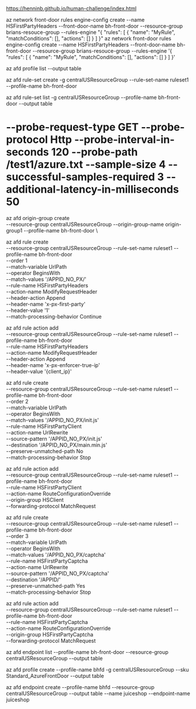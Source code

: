 https://henninb.github.io/human-challenge/index.html

az network front-door rules engine-config create --name HSFirstPartyHeaders --front-door-name bh-front-door --resource-group brians-resouce-group --rules-engine "{ \"rules\": [ { \"name\": \"MyRule\", \"matchConditions\": [], \"actions\": [] } ] }"
az network front-door rules engine-config create --name HSFirstPartyHeaders --front-door-name bh-front-door --resource-group brians-resouce-group --rules-engine '{ "rules": [ { "name": "MyRule", "matchConditions": [], "actions": [] } ] }'

az afd profile list --output table

az afd rule-set create -g centralUSResourceGroup --rule-set-name ruleset1 --profile-name bh-front-door

az afd rule-set list -g centralUSResourceGroup --profile-name bh-front-door --output table

# --probe-request-type GET --probe-protocol Http --probe-interval-in-seconds 120 --probe-path /test1/azure.txt --sample-size 4 --successful-samples-required 3 --additional-latency-in-milliseconds 50

az afd origin-group create \
    --resource-group centralUSResourceGroup --origin-group-name origin-group1 --profile-name bh-front-door \


az afd rule create \
    --resource-group centralUSResourceGroup --rule-set-name ruleset1  --profile-name bh-front-door \
    --order 1 \
    --match-variable UrlPath \
    --operator BeginsWith \
    --match-values '/APPID_NO_PX/' \
    --rule-name HSFirstPartyHeaders \
    --action-name ModifyRequestHeader \
    --header-action Append \
    --header-name 'x-px-first-party' \
    --header-value '1' \
    --match-processing-behavior Continue

az afd rule action add \
    --resource-group centralUSResourceGroup --rule-set-name ruleset1  --profile-name bh-front-door \
    --rule-name HSFirstPartyHeaders \
    --action-name ModifyRequestHeader \
    --header-action Append \
    --header-name 'x-px-enforcer-true-ip' \
    --header-value '{client_ip}'

az afd rule create \
    --resource-group centralUSResourceGroup --rule-set-name ruleset1  --profile-name bh-front-door \
    --order 2 \
    --match-variable UrlPath \
    --operator BeginsWith \
    --match-values '/APPID_NO_PX/init.js' \
    --rule-name HSFirstPartyClient \
    --action-name UrlRewrite \
    --source-pattern '/APPID_NO_PX/init.js' \
    --destination '/APPID_NO_PX/main.min.js' \
    --preserve-unmatched-path No \
    --match-processing-behavior Stop

az afd rule action add \
    --resource-group centralUSResourceGroup --rule-set-name ruleset1  --profile-name bh-front-door \
    --rule-name HSFirstPartyClient \
    --action-name RouteConfigurationOverride \
    --origin-group HSClient \
    --forwarding-protocol MatchRequest


az afd rule create \
    --resource-group centralUSResourceGroup --rule-set-name ruleset1  --profile-name bh-front-door \
    --order 3 \
    --match-variable UrlPath \
    --operator BeginsWith \
    --match-values '/APPID_NO_PX/captcha' \
    --rule-name HSFirstPartyCaptcha \
    --action-name UrlRewrite \
    --source-pattern '/APPID_NO_PX/captcha' \
    --destination '/APPID/' \
    --preserve-unmatched-path Yes \
    --match-processing-behavior Stop

az afd rule action add \
    --resource-group centralUSResourceGroup --rule-set-name ruleset1  --profile-name bh-front-door \
    --rule-name HSFirstPartyCaptcha \
    --action-name RouteConfigurationOverride \
    --origin-group HSFirstPartyCaptcha \
    --forwarding-protocol MatchRequest



az afd endpoint list --profile-name bh-front-door --resource-group centralUSResourceGroup --output table

az afd profile create --profile-name bhfd -g centralUSResourceGroup --sku Standard_AzureFrontDoor --output table

az afd endpoint create --profile-name bhfd --resource-group centralUSResourceGroup --output table --name juiceshop --endpoint-name juiceshop
